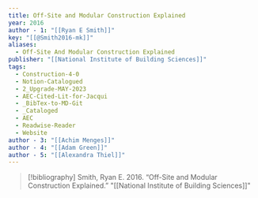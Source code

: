 ```yaml
---
title: Off-Site and Modular Construction Explained
year: 2016
author - 1: "[[Ryan E Smith]]"
key: "[[@Smith2016-mk]]"
aliases:
  - Off-Site And Modular Construction Explained
publisher: "[[National Institute of Building Sciences]]"
tags:
  - Construction-4-0
  - Notion-Catalogued
  - 2_Upgrade-MAY-2023
  - AEC-Cited-Lit-for-Jacqui
  - _BibTex-to-MD-Git
  - _Cataloged
  - AEC
  - Readwise-Reader
  - Website
author - 3: "[[Achim Menges]]"
author - 4: "[[Adam Green]]"
author - 5: "[[Alexandra Thiel]]"
---
```


> [!bibliography]
> Smith, Ryan E. 2016. “Off-Site and Modular Construction Explained.” "[[National Institute of Building Sciences]]"